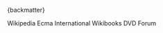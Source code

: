 
{backmatter}

<reference anchor="ActionScript" target="https://en.wikipedia.org/wiki/ActionScript">
  <front>
    <title>ActionScript</title>
    <author>
      <organization>Wikipedia</organization>
    </author>
  </front>
</reference>

<reference anchor="ECMAScript" target="https://262.ecma-international.org/6.0/">
  <front>
    <title>ECMA-262 6th Edition, June 2015. ECMAScript 2015 language specification</title>
    <author>
      <organization>Ecma International</organization>
    </author>
    <date month="June" year="2015" />
  </front>
</reference>

<reference anchor="DVD-Info" target="http://dvd.sourceforge.net/dvdinfo/">
  <front>
    <title>DVD-Video Information</title>
    <author/>
  </front>
</reference>

<reference anchor="Inside-DVD-Video" target="https://en.wikibooks.org/wiki/Inside_DVD-Video/Instruction_Set_Details">
  <front>
    <title>Inside DVD-Video/Instruction Set Details</title>
    <author>
      <organization>Wikibooks</organization>
    </author>
  </front>
</reference>

<reference anchor="DVD-Video" target="http://www.dvdforum.org/">
  <front>
    <title>DVD-Books: Part 3 DVD-Video Book</title>
    <author>
      <organization>DVD Forum</organization>
    </author>
    <date month="November" year="1995" />
  </front>
</reference>
